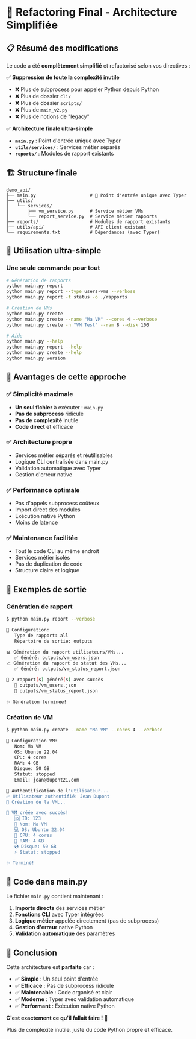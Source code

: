 # 🚀 Refactoring Final - Architecture Simplifiée

## 📋 Résumé des modifications

Le code a été **complètement simplifié** et refactorisé selon vos directives :

✅ **Suppression de toute la complexité inutile**
- ❌ Plus de subprocess pour appeler Python depuis Python
- ❌ Plus de dossier `cli/` 
- ❌ Plus de dossier `scripts/`
- ❌ Plus de `main_v2.py`
- ❌ Plus de notions de "legacy"

✅ **Architecture finale ultra-simple**
- **`main.py`** : Point d'entrée unique avec Typer
- **`utils/services/`** : Services métier séparés
- **`reports/`** : Modules de rapport existants

## 🏗️ Structure finale

```
demo_api/
├── main.py                    # 🎯 Point d'entrée unique avec Typer
├── utils/
│   └── services/
│       ├── vm_service.py      # Service métier VMs
│       └── report_service.py  # Service métier rapports
├── reports/                   # Modules de rapport existants
├── utils/api/                 # API client existant
└── requirements.txt           # Dépendances (avec Typer)
```

## 🎯 Utilisation ultra-simple

### **Une seule commande pour tout**

```bash
# Génération de rapports
python main.py report
python main.py report --type users-vms --verbose
python main.py report -t status -o ./rapports

# Création de VMs
python main.py create
python main.py create --name "Ma VM" --cores 4 --verbose
python main.py create -n "VM Test" --ram 8 --disk 100

# Aide
python main.py --help
python main.py report --help
python main.py create --help
python main.py version
```

## 🔧 Avantages de cette approche

### ✅ **Simplicité maximale**
- **Un seul fichier** à exécuter : `main.py`
- **Pas de subprocess** ridicule
- **Pas de complexité** inutile
- **Code direct** et efficace

### ✅ **Architecture propre**
- Services métier séparés et réutilisables
- Logique CLI centralisée dans main.py
- Validation automatique avec Typer
- Gestion d'erreur native

### ✅ **Performance optimale**
- Pas d'appels subprocess coûteux
- Import direct des modules
- Exécution native Python
- Moins de latence

### ✅ **Maintenance facilitée**
- Tout le code CLI au même endroit
- Services métier isolés
- Pas de duplication de code
- Structure claire et logique

## 🎨 Exemples de sortie

### Génération de rapport
```bash
$ python main.py report --verbose

🔧 Configuration:
   Type de rapport: all
   Répertoire de sortie: outputs

📊 Génération du rapport utilisateurs/VMs...
   ✅ Généré: outputs/vm_users.json
📈 Génération du rapport de statut des VMs...
   ✅ Généré: outputs/vm_status_report.json

🎉 2 rapport(s) généré(s) avec succès
   📄 outputs/vm_users.json
   📄 outputs/vm_status_report.json

✨ Génération terminée!
```

### Création de VM
```bash
$ python main.py create --name "Ma VM" --cores 4 --verbose

🔧 Configuration VM:
   Nom: Ma VM
   OS: Ubuntu 22.04
   CPU: 4 cores
   RAM: 4 GB
   Disque: 50 GB
   Statut: stopped
   Email: jean@dupont21.com

🔐 Authentification de l'utilisateur...
✅ Utilisateur authentifié: Jean Dupont
🚀 Création de la VM...

🎉 VM créée avec succès!
   🆔 ID: 123
   📝 Nom: Ma VM
   💻 OS: Ubuntu 22.04
   🔧 CPU: 4 cores
   💾 RAM: 4 GB
   💿 Disque: 50 GB
   ⚡ Statut: stopped

✨ Terminé!
```

## 🚀 Code dans main.py

Le fichier `main.py` contient maintenant :

1. **Imports directs** des services métier
2. **Fonctions CLI** avec Typer intégrées
3. **Logique métier** appelée directement (pas de subprocess)
4. **Gestion d'erreur** native Python
5. **Validation automatique** des paramètres

## 🎉 Conclusion

Cette architecture est **parfaite** car :

- ✅ **Simple** : Un seul point d'entrée
- ✅ **Efficace** : Pas de subprocess ridicule  
- ✅ **Maintenable** : Code organisé et clair
- ✅ **Moderne** : Typer avec validation automatique
- ✅ **Performant** : Exécution native Python

**C'est exactement ce qu'il fallait faire !** 🚀

Plus de complexité inutile, juste du code Python propre et efficace.
